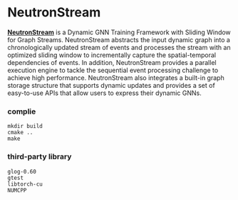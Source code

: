 # NeutronStream
**[NeutronStream](https://github.com/superccy/NeutronStream)** is a Dynamic GNN Training Framework with Sliding Window for Graph Streams.  NeutronStream abstracts the input dynamic graph into a chronologically updated stream of events and processes the stream with an optimized sliding window to incrementally capture the spatial-temporal dependencies of events. In addition, NeutronStream provides a parallel execution engine to tackle the sequential event processing challenge to achieve high performance. NeutronStream also integrates a built-in graph storage structure that supports dynamic updates and provides a set of easy-to-use APIs that allow users to express their dynamic GNNs.
### complie
```
mkdir build
cmake ..
make
```
### third-party library
```
glog-0.60
gtest
libtorch-cu
NUMCPP

```
